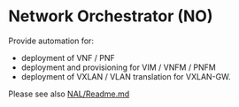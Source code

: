 Network Orchestrator (NO)
==============================

Provide automation for:
- deployment of VNF / PNF
- deployment and provisioning for VIM / VNFM / PNFM
- deployment of VXLAN / VLAN translation for VXLAN-GW.

Please see also [NAL/Readme.md](https://github.com/openmsa/NAL/blob/master/WORKFLOWS/Tools/NEC/NAL/README.md)
